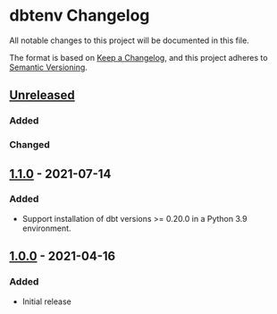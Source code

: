# dbtenv Changelog

All notable changes to this project will be documented in this file.

The format is based on [Keep a Changelog](https://keepachangelog.com/en/1.0.0/),
and this project adheres to [Semantic Versioning](https://semver.org/spec/v2.0.0.html).

## [Unreleased](https://github.com/brooklyn-data/dbtenv/compare/v1.1.0...HEAD)

### Added

### Changed

## [1.1.0](https://github.com/brooklyn-data/dbtenv/compare/v1.0.0...v1.1.0) - 2021-07-14

### Added

- Support installation of dbt versions >= 0.20.0 in a Python 3.9 environment.

## [1.0.0](https://github.com/brooklyn-data/dbtenv/releases/tag/v1.0.0) - 2021-04-16

### Added

- Initial release

